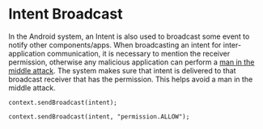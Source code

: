 # Intent Broadcast
In the Android system, an Intent is also used to broadcast some event to notify other components/apps. When broadcasting an intent for inter-application communication, it is necessary to mention the receiver permission, otherwise any malicious application can perform a [man in the middle attack](https://en.wikipedia.org/wiki/Man-in-the-middle_attack). The system makes sure that intent is delivered to that broadcast receiver that has the permission. This helps avoid a man in the middle attack.
```
context.sendBroadcast(intent);
```
```
context.sendBroadcast(intent, "permission.ALLOW");
```